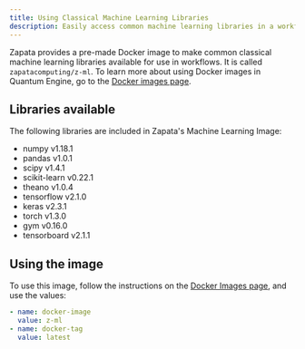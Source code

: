 ```yaml
---
title: Using Classical Machine Learning Libraries
description: Easily access common machine learning libraries in a workflow
---
```


Zapata provides a pre-made Docker image to make common classical machine learning libraries available for use in workflows. It is called `zapatacomputing/z-ml`. To learn more about using Docker images in Quantum Engine, go to the [Docker images page](../workflow/images).

## Libraries available

The following libraries are included in Zapata's Machine Learning Image:
- numpy v1.18.1
- pandas v1.0.1
- scipy v1.4.1
- scikit-learn v0.22.1
- theano v1.0.4
- tensorflow v2.1.0
- keras v2.3.1
- torch v1.3.0
- gym v0.16.0
- tensorboard v2.1.1

## Using the image

To use this image, follow the instructions on the [Docker Images page](../workflow/images), and use the values:
```YAML
- name: docker-image
  value: z-ml
- name: docker-tag
  value: latest
```